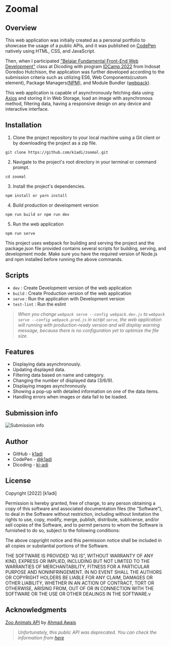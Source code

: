 # Zoomal

## Overview
This web application was initially created as a personal portfolio to showcase the usage of a public APIs, and it was published on [CodePen](https://codepen.io/k1adi/pen/bGvVbYx) natively using HTML, CSS, and JavaScript.

Then, when I participated ["Belajar Fundamental Front-End Web Development"](https://www.dicoding.com/academies/163) class at Dicoding with program [IDCamp 2022](https://idcamp.ioh.co.id/) from Indosat Ooredoo Hutchison, the application was further developed according to the submission criteria such as utilizing ES6, Web Components(custom element), Package Managers([NPM](https://www.npmjs.com/)), and Module Bundler ([webpack](https://webpack.js.org/)).

This web application is capable of asynchronously fetching data using [Axios](https://axios-http.com/) and storing it in Web Storage, load an image with asynchronous method, filtering data, having a responsive design on any device and interactive interface.

## Installation
1. Clone the project repository to your local machine using a Git client or by downloading the project as a zip file.
```
git clone https://github.com/k1adi/zoomal.git
```
2. Navigate to the project's root directory in your terminal or command prompt.
```
cd zoomal
```
3. Install the project's dependencies.
```
npm install or yarn install
```
4. Build production or development version
```
npm run build or npm run dev
```
5. Run the web application
```
npm run serve
```

This project uses webpack for building and serving the project and the package.json file provided contains several scripts for building, serving, and development mode. Make sure you have the required version of Node.js and npm installed before running the above commands.


## Scripts
- `dev` : Create Development version of the web application
- `build` : Create Production version of the web application
- `serve` : Run the application with Development version
- `test-lint` : Run the eslint
> *When you change `webpack serve --config webpack.dev.js` to `webpack serve --config webpack.prod.js` in script `serve`, the web application will running with production-ready version and will display warning message, because there is no configuration yet to optimize the file size.*

## Features
- Displaying data asynchronously.
- Updating displayed data.
- Filtering data based on name and category.
- Changing the number of displayed data (3/6/9).
- Displaying images asynchronously.
- Showing a pop-up with detailed information on one of the data items.
- Handling errors when images or data fail to be loaded.

## Submission info
![Submission info](screenshoot/submission-info.png)

## Author
- GitHub - [k1adi](https://github.com/k1adi)
- CodePen - [@k1adi](https://codepen.io/k1adi)
- Dicoding - [ki-adi](https://www.dicoding.com/users/ki-adi)

## License
Copyright [2022] [k1adi]

Permission is hereby granted, free of charge, to any person obtaining a copy of this software and associated documentation files (the “Software”), to deal in the Software without restriction, including without limitation the rights to use, copy, modify, merge, publish, distribute, sublicense, and/or sell copies of the Software, and to permit persons to whom the Software is furnished to do so, subject to the following conditions:

The above copyright notice and this permission notice shall be included in all copies or substantial portions of the Software.

THE SOFTWARE IS PROVIDED “AS IS”, WITHOUT WARRANTY OF ANY KIND, EXPRESS OR IMPLIED, INCLUDING BUT NOT LIMITED TO THE WARRANTIES OF MERCHANTABILITY, FITNESS FOR A PARTICULAR PURPOSE AND NONINFRINGEMENT. IN NO EVENT SHALL THE AUTHORS OR COPYRIGHT HOLDERS BE LIABLE FOR ANY CLAIM, DAMAGES OR OTHER LIABILITY, WHETHER IN AN ACTION OF CONTRACT, TORT OR OTHERWISE, ARISING FROM, OUT OF OR IN CONNECTION WITH THE SOFTWARE OR THE USE OR OTHER DEALINGS IN THE SOFTWARE.v

## Acknowledgments
[Zoo Animals API](https://rapidapi.com/ahmadawais/api/zoo-animals-api) by [Ahmad Awais](https://rapidapi.com/user/ahmadawais)
> *Unfortunately, this public API was deprecated. You can check the information from [here](https://rapidapi.com/ahmadawais/api/zoo-animals-api/discussions/36880)*